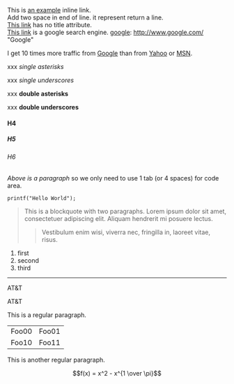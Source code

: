 This is [an example](http://example.com/ "Title") inline link.</br>
Add two space in end of line. it represent return a line.  
[This link](http://example.net/) has no title attribute.  
[This link][google] is a google search engine.
[google]: http://www.google.com/ "Google"

I get 10 times more traffic from [Google][] than from
[Yahoo][] or [MSN][].

  [google]: http://google.com/        "Google"
  [yahoo]:  http://search.yahoo.com/  "Yahoo Search"
  [msn]:    http://search.msn.com/    "MSN Search"

xxx *single asterisks*

xxx _single underscores_

xxx **double asterisks**

xxx __double underscores__

#### H4
##### H5
###### H6

*Above is a paragraph* so we only need to use 1 tab (or 4 spaces) for code area.

    printf("Hello World");

> This is a blockquote with two paragraphs. Lorem ipsum dolor sit amet,
consectetuer adipiscing elit. Aliquam hendrerit mi posuere lectus.
>> Vestibulum enim wisi, viverra nec, fringilla in, laoreet vitae, risus.

1. first
2. second
3. third
 
********
AT&T

AT&amp;T

This is a regular paragraph.

<table>
    <tr>
        <td>Foo00</td><td>Foo01</td>
    </tr>
    <tr>
        <td>Foo10</td><td>Foo11</td>
    </tr>
</table>

This is another regular paragraph.

$$f(x) = x^2 - x^{1 \over \pi}$$

